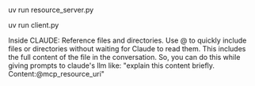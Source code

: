 uv run resource_server.py

uv run client.py


Inside CLAUDE: Reference files and directories. Use @ to quickly include files or directories without waiting for Claude to read them. This includes the full content of the file in the conversation. So, you can do this while giving prompts to claude's llm like: "explain this content briefly. Content:@mcp_resource_uri"
